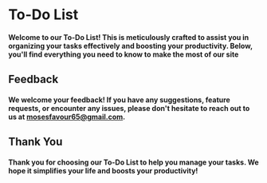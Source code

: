 # To-Do List
#### Welcome to our To-Do List! This is meticulously crafted to assist you in organizing your tasks effectively and boosting your productivity. Below, you'll find everything you need to know to make the most of our site
## Feedback
#### We welcome your feedback! If you have any suggestions, feature requests, or encounter any issues, please don't hesitate to reach out to us at mosesfavour65@gmail.com.
## Thank You
#### Thank you for choosing our To-Do List to help you manage your tasks. We hope it simplifies your life and boosts your productivity!